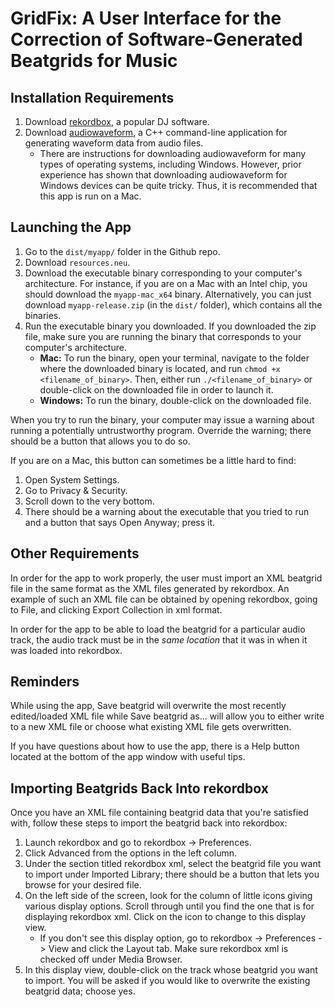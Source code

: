 # GridFix: A User Interface for the Correction of Software-Generated Beatgrids for Music

## Installation Requirements

1. Download [rekordbox](https://rekordbox.com/en/), a popular DJ software.
2. Download [audiowaveform](https://github.com/bbc/audiowaveform?tab=readme-ov-file#installation), a C++ command-line application for generating waveform data from audio files.
    * There are instructions for downloading audiowaveform for many types of operating systems, including Windows. However, prior experience has shown that downloading audiowaveform for Windows devices can be quite tricky. Thus, it is recommended that this app is run on a Mac.

## Launching the App 

1. Go to the `dist/myapp/` folder in the Github repo.
2. Download `resources.neu`.
3. Download the executable binary corresponding to your computer's architecture. For instance, if you are on a Mac with an Intel chip, you should download the `myapp-mac_x64` binary. Alternatively, you can just download `myapp-release.zip` (in the `dist/` folder), which contains all the binaries.
4. Run the executable binary you downloaded. If you downloaded the zip file, make sure you are running the binary that corresponds to your computer's architecture.
    * <b>Mac:</b> To run the binary, open your terminal, navigate to the folder where the downloaded binary is located, and run `chmod +x <filename_of_binary>`. Then, either run `./<filename_of_binary>` or double-click on the downloaded file in order to launch it.
    * <b>Windows:</b> To run the binary, double-click on the downloaded file.

When you try to run the binary, your computer may issue a warning about running a potentially untrustworthy program. Override the warning; there should be a button that allows you to do so. 

If you are on a Mac, this button can sometimes be a little hard to find:
1. Open System Settings.
2. Go to Privacy & Security.
3. Scroll down to the very bottom.
4. There should be a warning about the executable that you tried to run and a button that says Open Anyway; press it.

## Other Requirements

In order for the app to work properly, the user must import an XML beatgrid file in the same format as the XML files generated by rekordbox. An example of such an XML file can be obtained by opening rekordbox, going to File, and clicking Export Collection in xml format.

In order for the app to be able to load the beatgrid for a particular audio track, the audio track must be in the <i>same location</i> that it was in when it was loaded into rekordbox.

## Reminders

While using the app, Save beatgrid will overwrite the most recently edited/loaded XML file while Save beatgrid as... will allow you to either write to a new XML file or choose what existing XML file gets overwritten.

If you have questions about how to use the app, there is a Help button located at the bottom of the app window with useful tips.

## Importing Beatgrids Back Into rekordbox

Once you have an XML file containing beatgrid data that you're satisfied with, follow these steps to import the beatgrid back into rekordbox:
1. Launch rekordbox and go to rekordbox -> Preferences.
2. Click Advanced from the options in the left column.
3. Under the section titled rekordbox xml, select the beatgrid file you want to import under Imported Library; there should be a button that lets you browse for your desired file.
4. On the left side of the screen, look for the column of little icons giving various display options. Scroll through until you find the one that is for displaying rekordbox xml. Click on the icon to change to this display view.
    * If you don't see this display option, go to rekordbox -> Preferences -> View and click the Layout tab. Make sure rekordbox xml is checked off under Media Browser.
6. In this display view, double-click on the track whose beatgrid you want to import. You will be asked if you would like to overwrite the existing beatgrid data; choose yes.
